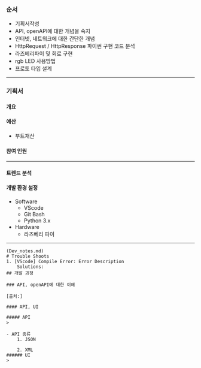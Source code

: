 ### 순서

- 기획서작성
- API, openAPI에 대한 개념을 숙지
- 인터넷, 네트워크에 대한 간단한 개념
- HttpRequest / HttpResponse 파이썬 구현 코드 분석
- 라즈베리파이 및 회로 구현
- rgb LED 사용방법
- 프로토 타입 설계
---
### 기획서

#### 개요

#### 예산
- 부트재산

#### 참여 인원

---

#### 트렌드 분석

#### 개발 환경 설정
- Software
  - VScode
  - Git Bash
  - Python 3.x
- Hardware
  - 라즈베리 파이
---
```
(Dev_notes.md)
# Trouble Shoots
1. [VScode] Compile Error: Error Description 
    Solutions:
## 개발 과정

### API, openAPI에 대한 이해

[출처:]

#### API, UI

##### API
>

- API 종류
    1. JSON

    2. XML
###### UI
>
